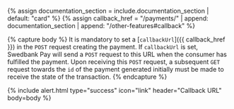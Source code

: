 {% assign documentation_section = include.documentation_section | default: "card" %}
{% assign callback_href = "/payments/" | append: documentation_section | append: "/other-features#callback" %}

{% capture body %}
It is mandatory to set a [`callbackUrl`]({{
callback_href }}) in the `POST` request creating the payment. If `callbackUrl`
is set, Swedbank Pay will send a `POST` request to this URL when the consumer
has fulfilled the payment. Upon receiving this `POST` request, a subsequent
`GET` request towards the `id` of the payment generated initially must be made
to receive the state of the transaction.
{% endcapture %}

{% include alert.html type="success" icon="link" header="Callback URL"
body=body %}
